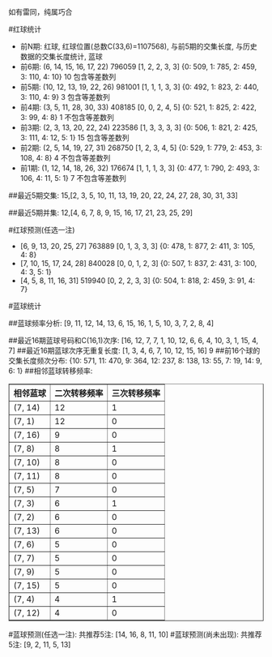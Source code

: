 <!-- 
.. title: 双色球2015135期(2015-11-17)数据分析报告
.. slug: slott-2015135-2015-11-17-report
.. date: 2015-11-18 08:00:00 UTC+08:00
.. tags: Lottery
.. link: 
.. description: 
.. type: text
-->

如有雷同，纯属巧合

<!-- TEASER_END-->

#红球统计

- 前N期: 红球, 红球位置(总数C(33,6)=1107568), 与前5期的交集长度, 与历史数据的交集长度统计, 蓝球
- 前6期: (6, 14, 15, 16, 17, 22) 796059 [1, 2, 2, 3, 3] {0: 509, 1: 785, 2: 459, 3: 110, 4: 10} 10 包含等差数列
- 前5期: (10, 12, 13, 19, 22, 26) 981001 [1, 1, 1, 3, 3] {0: 492, 1: 823, 2: 440, 3: 110, 4: 9} 3 包含等差数列
- 前4期: (3, 5, 11, 28, 30, 33) 408185 [0, 0, 2, 4, 5] {0: 521, 1: 825, 2: 422, 3: 99, 4: 8} 1 不包含等差数列
- 前3期: (2, 3, 13, 20, 22, 24) 223586 [1, 3, 3, 3, 3] {0: 506, 1: 821, 2: 425, 3: 111, 4: 12, 5: 1} 15 包含等差数列
- 前2期: (2, 5, 14, 19, 27, 31) 268750 [1, 2, 3, 4, 5] {0: 529, 1: 779, 2: 453, 3: 108, 4: 8} 4 不包含等差数列
- 前1期: (1, 12, 14, 18, 26, 32) 176674 [1, 1, 1, 3, 3] {0: 477, 1: 790, 2: 493, 3: 106, 4: 11, 5: 1} 7 不包含等差数列

##最近5期交集:
15,[2, 3, 5, 10, 11, 13, 19, 20, 22, 24, 27, 28, 30, 31, 33]

##最近5期并集:
12,[4, 6, 7, 8, 9, 15, 16, 17, 21, 23, 25, 29]

#红球预测(任选一注)

- [6, 9, 13, 20, 25, 27] 763889 [0, 1, 3, 3, 3] {0: 478, 1: 877, 2: 411, 3: 105, 4: 8}
- [7, 10, 15, 17, 24, 28] 840028 [0, 0, 1, 2, 3] {0: 507, 1: 837, 2: 431, 3: 100, 4: 3, 5: 1}
- [4, 5, 8, 11, 16, 31] 519940 [0, 2, 2, 3, 3] {0: 504, 1: 818, 2: 459, 3: 91, 4: 7}

#蓝球统计

##蓝球频率分析:
[9, 11, 12, 14, 13, 6, 15, 16, 1, 5, 10, 3, 7, 2, 8, 4]

##最近16期蓝球号码和C(16,1)次序:
 [16, 12, 7, 7, 1, 10, 12, 6, 6, 4, 10, 3, 1, 15, 4, 7]
##最近16期蓝球次序无重复长度:
 [1, 3, 4, 6, 7, 10, 12, 15, 16] 9
##前16个球的交集长度频次分布:
{10: 571, 11: 470, 9: 364, 12: 237, 8: 138, 13: 55, 7: 19, 14: 9, 6: 1}
##相邻蓝球转移频率:
 <table border="1" class="table table-striped dataframe">
  <thead>
    <tr style="text-align: right;">
      <th>相邻蓝球</th>
      <th>二次转移频率</th>
      <th>三次转移频率</th>
    </tr>
  </thead>
  <tbody>
    <tr>
      <td>(7, 14)</td>
      <td>12</td>
      <td>1</td>
    </tr>
    <tr>
      <td>(7, 1)</td>
      <td>12</td>
      <td>0</td>
    </tr>
    <tr>
      <td>(7, 16)</td>
      <td>9</td>
      <td>0</td>
    </tr>
    <tr>
      <td>(7, 8)</td>
      <td>8</td>
      <td>1</td>
    </tr>
    <tr>
      <td>(7, 10)</td>
      <td>8</td>
      <td>0</td>
    </tr>
    <tr>
      <td>(7, 11)</td>
      <td>8</td>
      <td>0</td>
    </tr>
    <tr>
      <td>(7, 5)</td>
      <td>7</td>
      <td>0</td>
    </tr>
    <tr>
      <td>(7, 3)</td>
      <td>6</td>
      <td>1</td>
    </tr>
    <tr>
      <td>(7, 2)</td>
      <td>6</td>
      <td>0</td>
    </tr>
    <tr>
      <td>(7, 13)</td>
      <td>6</td>
      <td>0</td>
    </tr>
    <tr>
      <td>(7, 6)</td>
      <td>5</td>
      <td>0</td>
    </tr>
    <tr>
      <td>(7, 7)</td>
      <td>5</td>
      <td>0</td>
    </tr>
    <tr>
      <td>(7, 9)</td>
      <td>5</td>
      <td>0</td>
    </tr>
    <tr>
      <td>(7, 15)</td>
      <td>5</td>
      <td>0</td>
    </tr>
    <tr>
      <td>(7, 4)</td>
      <td>4</td>
      <td>1</td>
    </tr>
    <tr>
      <td>(7, 12)</td>
      <td>4</td>
      <td>0</td>
    </tr>
  </tbody>
</table>
#蓝球预测(任选一注):
共推荐5注: [14, 16, 8, 11, 10]
#蓝球预测(尚未出现):
共推荐5注: [9, 2, 11, 5, 13]

